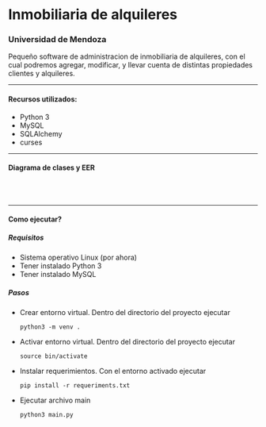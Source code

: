 <h1>Inmobiliaria de alquileres</h1>
<h3> Universidad de Mendoza</h3>
<p> Pequeño software de administracion de inmobiliaria de alquileres, con el cual podremos 
agregar, modificar, y llevar cuenta de distintas propiedades clientes y alquileres. 
</p>
<hr>
<h4> Recursos utilizados: </h3>
<ul>
<li> Python 3
<li> MySQL
<li> SQLAlchemy
<li> curses
</ul>

<hr>
<h4> Diagrama de clases y EER </h4>
<br>
<br>

<hr>

<h4> Como ejecutar? </h4>
<h5> Requisitos </h5>
<ul>
<li> Sistema operativo Linux (por ahora)
<li> Tener instalado Python 3
<li> Tener instalado MySQL
</ul>
<h5> Pasos </h5>
<ul>

<li> Crear entorno virtual. Dentro del directorio del proyecto ejecutar
    
```
python3 -m venv .
```

<li> Activar entorno virtual. Dentro del directorio del proyecto ejecutar

```
source bin/activate
```
<li> Instalar requerimientos. Con el entorno activado ejecutar

```
pip install -r requeriments.txt
```

<li> Ejecutar archivo main

```
python3 main.py
```


</ul> 



